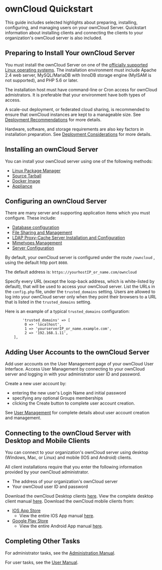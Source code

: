 ﻿# ownCloud Quickstart 
 This guide includes selected highlights about preparing, installing, configuring, and managing users on your ownCloud Server.  Quickstart information about installing clients and connecting the clients to your organization's ownCloud server is  also included.
## Preparing to Install Your ownCloud Server

You must install the ownCloud Server on one of the [officially supported Linux operating systems](https://doc.owncloud.org/server/latest/admin_manual/installation/system_requirements.html).  The installation environment must include Apache 2.4 web server, MySQL/MariaDB with InnoDB storage engine (MyISAM is not supported), and PHP 5.6 or later.  

The installation host must have command-line or Cron access for ownCloud admistrators.  It is preferable that your environment have both types of access.

A scale-out deployment, or federated cloud sharing, is recommended to ensure that ownCloud instances are kept to a manageable size.  See [Deployment Recommendations](https://doc.owncloud.org/server/latest/admin_manual/installation/deployment_recommendations.html) for more details.

Hardware, software, and storage requirements are also key factors in installation preparation. See [Deployment Considerations](https://doc.owncloud.org/server/latest/admin_manual/installation/deployment_considerations.html) for more details.

## Installing an ownCloud Server 
You can install your ownCloud server using one of the following methods:
- [Linux Package Manager](https://doc.owncloud.org/server/latest/admin_manual/installation/linux_installation.html) 
- [Source Tarball](https://doc.owncloud.org/server/latest/admin_manual/installation/source_installation.html)
- [Docker Image](https://doc.owncloud.org/server/latest/admin_manual/installation/docker/)
- [Appliance](https://doc.owncloud.org/server/latest/admin_manual/appliance/installation.html) 

## Configuring an ownCloud Server 
There are many server and supporting application items which you must configure.  These include:
- [Database configuration](https://doc.owncloud.org/server/latest/admin_manual/configuration/database/)
- [File Sharing and Management](https://doc.owncloud.org/server/latest/admin_manual/configuration/files/)
- [LDAP Proxy-Cache Server Installation and Configuration](https://doc.owncloud.org/server/latest/admin_manual/configuration/ldap/ldap_proxy_cache_server_setup.html)
- [Mimetypes Management](https://doc.owncloud.org/server/latest/admin_manual/configuration/mimetypes/index.html)
- [Server Configuration](https://doc.owncloud.org/server/latest/admin_manual/configuration/server/index.html)

By default, your ownCloud server is configured under the route 
``/owncloud`` , using the default http port ``8080``.

The default address is: 
``https://yourhostIP_or_name.com/owncloud``

Specify every URL (except the loop-back address, which is white-listed by default), that will be used to access your ownCloud server. List the URLs in the ``config.php`` file, under the ``trusted_domains`` setting.  Users are allowed to log into your ownCloud server only when they point their browsers to a URL that is listed in the `trusted_domains` setting.

Here is an example of a typical ``trusted_domains`` configuration:

			'trusted_domains' => [
			 0 => 'localhost',
			 1 => 'yourserverIP_or_name.example.com',
			 2 => '192.168.1.11',
		],

## Adding User Accounts to the ownCloud Server
Add user accounts on the User Management page of your ownCloud User Interface. Access User Management by connecting to your ownCloud server and logging in with your administrator user ID and password.

Create a new user account by:
- entering the new user's Login Name and initial password
- specifying any optional Groups memberships
- clicking the Create button to complete user account creation.

See [User Management](https://doc.owncloud.org/server/10.0/admin_manual/configuration/user/) for complete details about user account creation and management.
## Connecting to the ownCloud Server with Desktop and Mobile Clients
You can connect to your organization's ownCloud server using desktop (Windows, Mac, or Linux)  and mobile (IOS and Android) clients.  

All client installations require that you enter the following information provided by your ownCloud administrator.

- The address of your organization's ownCloud server
- Your ownCloud user ID and password

Download the ownCloud Desktop clients [here](https://owncloud.org/download/).  View the complete desktop client manual [here](https://doc.owncloud.org/desktop/latest/).
Download the ownCloud mobile clients from:

- [IOS App Store](https://itunes.apple.com/us/app/owncloud/id543672169?ls=1&mt=8)   
	- View the entire IOS App manual [here](https://doc.owncloud.org/ios/).
- [Google Play Store](https://play.google.com/store/apps/details?id=com.owncloud.android)  
	- View the entire Android App manual [here](https://doc.owncloud.org/android/).
	
## Completing Other Tasks
For administrator tasks, see the [Administration Manual](https://doc.owncloud.org/server/latest/admin_manual/). 

For user tasks, see the [User Manual](https://doc.owncloud.org/server/latest/user_manual/).

